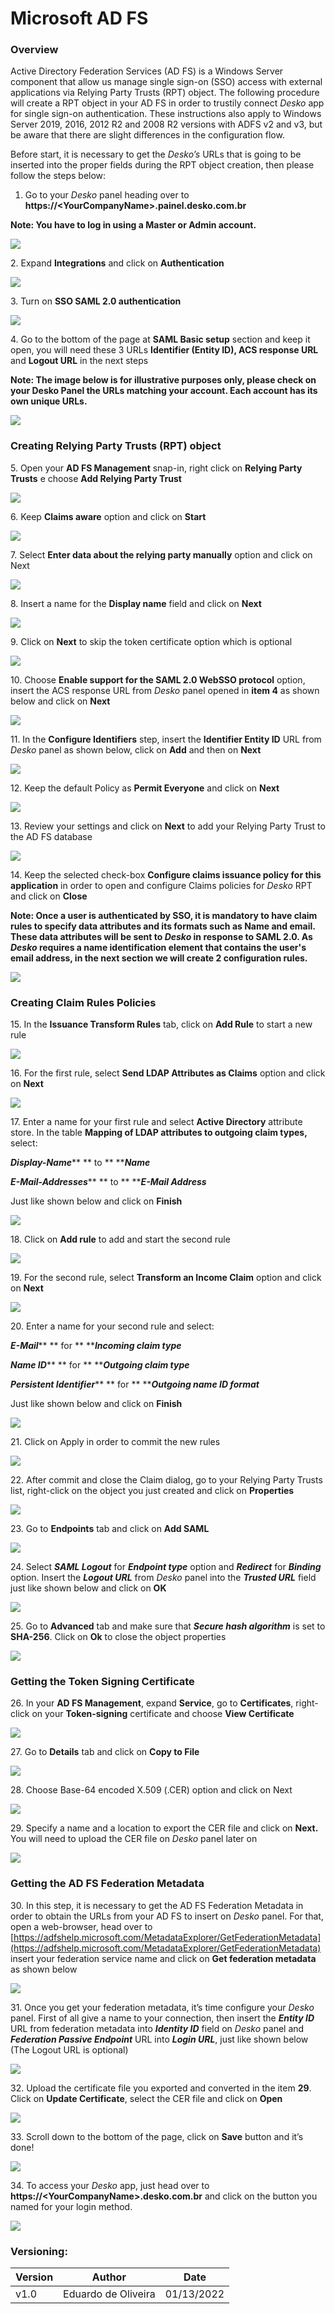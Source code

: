 # Microsoft AD FS

### Overview <a href="#_toc92963874" id="_toc92963874"></a>

Active Directory Federation Services (AD FS) is a Windows Server component that allow us manage single sign-on (SSO) access with external applications via Relying Party Trusts (RPT) object. The following procedure will create a RPT object in your AD FS in order to trustily connect _Desko_ app for single sign-on authentication. These instructions also apply to Windows Server 2019, 2016, 2012 R2 and 2008 R2 versions with ADFS v2 and v3, but be aware that there are slight differences in the configuration flow.

Before start, it is necessary to get the _Desko’s_ URLs that is going to be inserted into the proper fields during the RPT object creation, then please follow the steps below:

1. Go to your _Desko_ panel heading over to **https://\<YourCompanyName>.painel.desko.com.br**

**Note: You have to log in using a Master or Admin account.**

![](../.gitbook/assets/1)

2\.  Expand **Integrations** and click on **Authentication**

![](../.gitbook/assets/2)

3\.  Turn on **SSO SAML 2.0 authentication**

![](../.gitbook/assets/sso8.png)

4\.  Go to the bottom of the page at **SAML Basic setup** section and keep it open, you will need these 3 URLs **Identifier (Entity ID), ACS response URL** and **Logout URL** in the next steps

**Note: The image below is for illustrative purposes only, please check on your Desko Panel the URLs matching your account. Each account has its own unique URLs.**

![](<../.gitbook/assets/sso13 (1).png>)

### Creating Relying Party Trusts (RPT) object <a href="#_occ5a3rr1goy" id="_occ5a3rr1goy"></a>

5\.  Open your **AD FS Management** snap-in, right click on **Relying Party Trusts** e choose **Add Relying Party Trust**

![](../.gitbook/assets/5)

6\.  Keep **Claims aware** option and click on **Start**

![](../.gitbook/assets/6)

7\.  Select **Enter data about the relying party manually** option and click on Next

![](../.gitbook/assets/7)

8\.  Insert a name for the **Display name** field and click on **Next**

![](../.gitbook/assets/8)

9\.  Click on **Next** to skip the token certificate option which is optional

![](../.gitbook/assets/9)

10\.  Choose **Enable support for the SAML 2.0 WebSSO protocol** option, insert the ACS response URL from _Desko_ panel opened in **item 4** as shown below and click on **Next**

![](../.gitbook/assets/10)

11\.  In the **Configure Identifiers** step, insert the **Identifier Entity ID** URL from _Desko_ panel as shown below, click on **Add** and then on **Next**

![](../.gitbook/assets/11)

12\.  Keep the default Policy as **Permit Everyone** and click on **Next**

![](../.gitbook/assets/12)

13\.  Review your settings and click on **Next** to add your Relying Party Trust to the AD FS database

![](../.gitbook/assets/13)

14\.  Keep the selected check-box **Configure claims issuance policy for this application** in order to open and configure Claims policies for _Desko_ RPT and click on **Close**

**Note: Once a user is authenticated by SSO, it is mandatory to have claim rules to specify data attributes and its formats such as Name and email. These data attributes will be sent to **_**Desko**_** in response to SAML 2.0. As **_**Desko**_** requires a name identification element that contains the user's email address, in the next section we will create 2 configuration rules.**

![](../.gitbook/assets/adfs10.png)

### Creating Claim Rules Policies <a href="#_toc92963876" id="_toc92963876"></a>

15\.  In the **Issuance Transform Rules** tab, click on **Add Rule** to start a new rule

![](../.gitbook/assets/15)

16\.  For the first rule, select **Send LDAP Attributes as Claims** option and click on **Next**

![](../.gitbook/assets/16)

17\.  Enter a name for your first rule and select **Active Directory** attribute store. In the table **Mapping of LDAP attributes to outgoing claim types,** select:

_**Display-Name**_** ** to ** **_**Name**_

_**E-Mail-Addresses**_** ** to ** **_**E-Mail Address**_

Just like shown below and click on **Finish**

![](../.gitbook/assets/17)

18\.  Click on **Add rule** to add and start the second rule

![](../.gitbook/assets/18)

19\.  For the second rule, select **Transform an Income Claim** option and click on **Next**

![](../.gitbook/assets/19)

20\.  Enter a name for your second rule and select:

_**E-Mail**_** ** for ** **_**Incoming claim type**_

_**Name ID**_** ** for ** **_**Outgoing claim type**_

_**Persistent Identifier**_** ** for ** **_**Outgoing name ID format**_

Just like shown below and click on **Finish**

![](../.gitbook/assets/20)

21\.  Click on Apply in order to commit the new rules

![](../.gitbook/assets/adfs17.png)

22\.  After commit and close the Claim dialog, go to your Relying Party Trusts list, right-click on the object you just created and click on **Properties**

![](../.gitbook/assets/adfs18.png)

23\.  Go to **Endpoints** tab and click on **Add SAML**

![](../.gitbook/assets/adfs19.png)

24\.  Select _**SAML Logout**_ for _**Endpoint type**_ option and _**Redirect**_ for _**Binding**_ option. Insert the _**Logout URL**_ from _Desko_ panel into the _**Trusted URL**_ field just like shown below and click on **OK**

![](../.gitbook/assets/adfs20.png)

25\.  Go to **Advanced** tab and make sure that _**Secure hash algorithm**_ is set to **SHA-256**. Click on **Ok** to close the object properties

![](../.gitbook/assets/adfs22.png)

### Getting the Token Signing Certificate <a href="#_toc92963877" id="_toc92963877"></a>

26\.  In your **AD FS Management**, expand **Service**, go to **Certificates**, right-click on your **Token-signing** certificate and choose **View Certificate**

![](../.gitbook/assets/adfs23.png)

27\.  Go to **Details** tab and click on **Copy to File**

![](../.gitbook/assets/adfs24.png)

28\.  Choose Base-64 encoded X.509 (.CER) option and click on Next

![](../.gitbook/assets/adfs25.png)

29\.  Specify a name and a location to export the CER file and click on **Next.** You will need to upload the CER file on _Desko_ panel later on

![](../.gitbook/assets/adfs26.png)

### Getting the AD FS Federation Metadata <a href="#_toc92963878" id="_toc92963878"></a>

30\.  In this step, it is necessary to get the AD FS Federation Metadata in order to obtain the URLs from your AD FS to insert on _Desko_ panel. For that, open a web-browser, head over to [https://adfshelp.microsoft.com/MetadataExplorer/GetFederationMetadata](https://adfshelp.microsoft.com/MetadataExplorer/GetFederationMetadata) insert your federation service name and click on **Get federation metadata** as shown below

![](../.gitbook/assets/adfs27.png)

31\.  Once you get your federation metadata, it’s time configure your _Desko_ panel. First of all give a name to your connection, then insert the _**Entity ID**_ URL from federation metadata into _**Identity ID**_ field on _Desko_ panel and _**Federation Passive Endpoint**_ URL into _**Login URL**_, just like shown below (The Logout URL is optional)

![](../.gitbook/assets/adfs28.png)

32\.  Upload the certificate file you exported and converted in the item **29**. Click on **Update Certificate**, select the CER file and click on **Open**

![](../.gitbook/assets/adfs29.png)

33\.  Scroll down to the bottom of the page, click on **Save** button and it’s done!

![](<../.gitbook/assets/okta19 (1).png>)

34\.  To access your _Desko_ app, just head over to **https://\<YourCompanyName>.desko.com.br** and click on the button you named for your login method.

![](../.gitbook/assets/Capture.PNG)

### Versioning: <a href="#_toc92963879" id="_toc92963879"></a>

| **Version** | **Author**          | **Date**   |
| ----------- | ------------------- | ---------- |
| v1.0        | Eduardo de Oliveira | 01/13/2022 |
